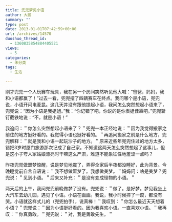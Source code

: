 ```yaml
---
title: 兜兜梦见小语
author: 大鹏
summary: ""
type: post
date: 2013-01-01T07:42:59+00:00
url: /archives/14570
duoshuo_thread_id:
  - 1360835854884405521
views:
  - 5
categories:
  - 未分类
tags:
  - 生活

---
```

刚才兜兜一个人玩赛车玩具，我在另一个房间突然听见他大喊：“爸爸，妈妈，我和小语都赢了！”过去一看，兜兜摆了四辆赛车在终点。我问哪个是小语，兜兜说，小语开闪电麦昆。这几天并没有跟他提起小语，我问怎么突然想起小语来了，兜兜说：“因为小语是我姐姐。”我：“你记错了吧，你说的是你表姐佳霖吧。”兜兜斩钉截铁地说：“不，就是小语！”
  
我追问：＂你怎么突然想起小语来了？＂兜兜一本正经地说：＂因为我觉得搬家之前住的地方挺好看的。我觉得小语也挺好看的。＂再追问搬家之前是什么地方，兜兜解释：＂就是我和小语一起玩沙子的地方。＂原来近些年兜兜住过的地方太多，错把3岁时厦门旅游那次记成了自己家。不知道这两天怎么突然想起了这事儿，但是这小子夸人家姑娘漂亮时干嘛这么严肃，难道不能象征性地羞涩一点吗？

昨夜兜兜做噩梦惊醒，说是梦见地震了，弄得全家后半夜都没睡好，此为背景。今晚睡觉前自言自语说：＂我不想做噩梦了。我想做美梦。＂妈妈问：啥是美梦？兜兜说：＂见到小语。＂后来又补充：＂是没有变成怪物的小语。＂

两天后的上午，我问兜兜前晚做梦了没有。兜兜说：＂做了。是好梦。梦见我坐上大汽车去幼儿园，遇见了小语。小语在画画。我说，我小时候摔了一跤，都没有哭。小语就这样式儿的（兜兜拍手），说真棒！＂我叹到：＂你怎么最近天天想着小语？＂兜兜说：＂因为小语挺好看的。因为我喜欢小语。一直喜欢小语。＂我再叹：＂你真勇敢。＂兜兜说：＂对，我是勇敢先生。＂
